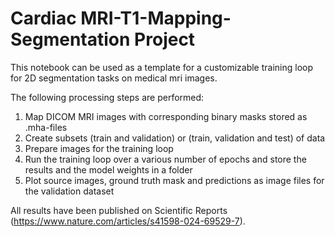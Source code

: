 # Cardiac MRI-T1-Mapping-Segmentation Project

This notebook can be used as a template for a customizable training loop for 2D segmentation tasks on medical mri images. 

The following processing steps are performed:

1. Map DICOM MRI images with corresponding binary masks stored as .mha-files
2. Create subsets (train and validation) or (train, validation and test) of data
3. Prepare images for the training loop
4. Run the training loop over a various number of epochs and store the results and the model weights in a folder
5. Plot source images, ground truth mask and predictions as image files for the validation dataset


All results have been published on Scientific Reports (https://www.nature.com/articles/s41598-024-69529-7).


